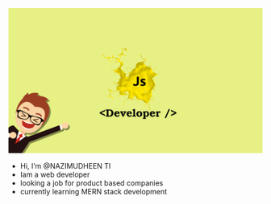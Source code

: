 ![image](https://github.com/NAZIMUDHEEN267/NAZIMUDHEEN267/blob/main/github.png)

- Hi, I’m @NAZIMUDHEEN TI
- Iam a web developer 
- looking a job for product based companies
- currently learning MERN stack development
